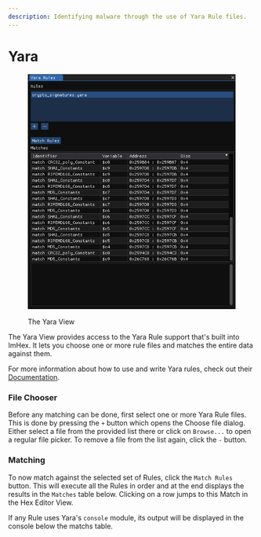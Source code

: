 ```yaml
---
description: Identifying malware through the use of Yara Rule files.
---
```


# Yara

<figure><img src="../.gitbook/assets/views/yara.png" alt=""><figcaption><p>The Yara View</p></figcaption></figure>

The Yara View provides access to the Yara Rule support that's built into ImHex. It lets you choose one or more rule files and matches the entire data against them.&#x20;

For more information about how to use and write Yara rules, check out their [Documentation](https://virustotal.github.io/yara/).

### File Chooser

Before any matching can be done, first select one or more Yara Rule files. This is done by pressing the `+` button which opens the Choose file dialog. Either select a file from the provided list there or click on `Browse...` to open a regular file picker. To remove a file from the list again, click the `-` button.&#x20;

### Matching

To now match against the selected set of Rules, click the `Match Rules` button. This will execute all the Rules in order and at the end displays the results in the `Matches` table below. Clicking on a row jumps to this Match in the Hex Editor View.

If any Rule uses Yara's `console` module, its output will be displayed in the console below the matchs table.
